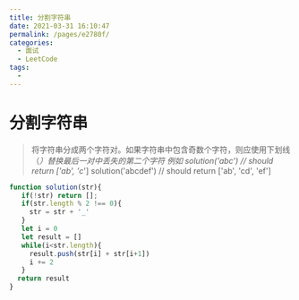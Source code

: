 ```yaml
---
title: 分割字符串
date: 2021-03-31 16:10:47
permalink: /pages/e2780f/
categories:
  - 面试
  - LeetCode
tags:
  - 
---
```


# 分割字符串

> 将字符串分成两个字符对。如果字符串中包含奇数个字符，则应使用下划线（_）替换最后一对中丢失的第二个字符
> 例如 solution('abc') // should return ['ab', 'c_'] solution('abcdef') // should return ['ab', 'cd', 'ef']

```javascript
function solution(str){
   if(!str) return [];
   if(str.length % 2 !== 0){
     str = str + '_'
   }
   let i = 0
   let result = []
   while(i<str.length){
     result.push(str[i] + str[i+1])
     i += 2
   }
  return result
}
```